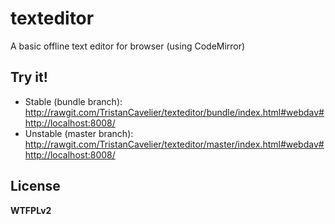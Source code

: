 texteditor
==========

A basic offline text editor for browser (using CodeMirror)

Try it!
-------

- Stable (bundle branch): <http://rawgit.com/TristanCavelier/texteditor/bundle/index.html#webdav#http://localhost:8008/>
- Unstable (master branch): <http://rawgit.com/TristanCavelier/texteditor/master/index.html#webdav#http://localhost:8008/>

License
-------

**WTFPLv2**
